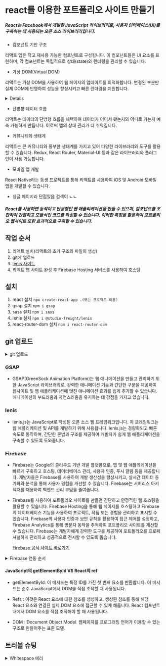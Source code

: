 # react를 이용한 포트폴리오 사이트 만들기

##### React는 Facebook에서 개발한 JavaScript 라이브러리로, 사용자 인터페이스(UI)를 구축하는 데 사용되는 오픈 소스 라이브러리입니다.

-   컴포넌트 기반 구조

리액트 앱은 작고 재사용 가능한 컴포넌트로 구성됩니다. 이 컴포넌트들은 UI 요소를 표현하며, 각 컴포넌트는 독립적으로 상태(state)와 렌더링을 관리할 수 있습니다.

-   가상 DOM(Virtual DOM)

리액트는 가상 DOM을 사용하여 웹 페이지의 업데이트를 최적화합니다. 변경된 부분만 실제 DOM에 반영하여 성능을 향상시키고 빠른 렌더링을 지원합니다.

<details>
<sub>실제 DOM(Document Object Model)에 대한 가벼운 복사본을 유지하고 이를 사용하여 효율적인 UI 업데이트를 달성하는 방법을 가리킵니다.</sub>

<sub>실제 DOM은 웹 페이지의 구조를 나타내며, 웹 페이지의 요소와 컨텐츠에 대한 프로그래밍적인 조작을 제공합니다. 하지만 실제 DOM은 변경사항을 적용하고 다시 렌더링하는 데 많은 비용과 시간이 소요됩니다. 특히 대규모 또는 동적인 웹 앱에서 이로 인해 성능 문제가 발생할 수 있습니다.</sub>

<sub>가상 DOM은 이러한 문제를 완화하기 위해 사용됩니다. 리액트에서는 가상 DOM을 사용하여 웹 페이지의 현재 상태를 나타내는 가벼운 복사본을 유지합니다. 컴포넌트의 상태 변경이 발생하면 가상 DOM에서 변경된 부분을 계산하고, 이 변경사항을 실제 DOM에 적용하기 전에 최적화된 방식으로 업데이트합니다. 이를 통해 렌더링 업데이트의 비용과 시간을 최소화하고 웹 앱의 성능을 향상시킵니다.</sub>

<sub>가상 DOM은 리액트의 성능 최적화 및 빠른 렌더링을 가능하게 하는 핵심 메커니즘 중 하나이며, 개발자가 웹 앱을 효율적으로 구축하고 유지할 수 있도록 도와줍니다.</sub>

</details>

-   단방향 데이터 흐름

리액트는 데이터의 단방향 흐름을 채택하여 데이터가 어디서 왔는지와 어디로 가는지 예측 가능하게 만듭니다. 이로써 앱의 상태 관리가 더 쉬워집니다.

-   커뮤니티와 생태계

리액트는 큰 커뮤니티와 풍부한 생태계를 가지고 있어 다양한 라이브러리와 도구를 활용할 수 있습니다. Redux, React Router, Material-UI 등과 같은 라이브러리와 플러그인이 사용 가능합니다.

-   모바일 앱 개발

React Native라는 동생 프로젝트를 통해 리액트를 사용하여 iOS 및 Android 모바일 앱을 개발할 수 있습니다.

-   싱글 페이지라 단점있음 검색이 ㄴㄴ

##### React를 사용하면 동적이고 반응형인 웹 애플리케이션을 만들 수 있으며, 컴포넌트를 조합하여 간결하고 모듈식인 코드를 작성할 수 있습니다. 이러한 특징을 활용하여 포트폴리오 웹사이트 또한 효과적으로 구축할 수 있습니다.

## 작업 순서

1. 리액트 설치(리액트의 초기 구조와 파일이 생성)
2. git에 업로드
3. [lenis 사이트](https://github.com/studio-freight/lenis)
4. 리액트 웹 사이트 완성 후 Firebase Hosting 서비스를 사용하여 호스팅

## 설치

1. react 설치 `npx create-react-app .(또는 프로젝트 이름)`
2. gsap 설치 `npm i gsap`
3. sass 설치 `npm i sass`
4. lenis 설치 `npm i @studio-freight/lenis`
5. react-router-dom 설치 `npm i react-router-dom`

## git 업로드

<details>
<summary>git 업로드</summary>

`git add .`

`git status`

`git commit -m "커밋제목"`

`git push -u origin main`

</details>

### GSAP

-   GSAP(GreenSock Animation Platform)는 웹 애니메이션을 만들고 관리하기 위한 JavaScript 라이브러리로, 강력한 애니메이션 기능과 간단한 구문을 제공하여 웹사이트 및 웹 애플리케이션에 멋진 애니메이션 효과를 쉽게 추가할 수 있습니다. 애니메이션의 부드러움과 자연스러움을 유지하는 데 강점을 가지고 있습니다.

### lenis

-   lenis.js는 JavaScript로 작성된 오픈 소스 웹 프레임워크입니다. 이 프레임워크는 웹 애플리케이션 및 API를 개발하기 위해 사용됩니다. lenis.js는 경량화되고 빠른 속도로 동작하며, 간단한 문법과 구조를 제공하여 개발자가 쉽게 웹 애플리케이션을 구축할 수 있도록 도와줍니다.

### Firebase

-   Firebase는 Google의 클라우드 기반 개발 플랫폼으로, 앱 및 웹 애플리케이션을 빠르게 구축하고 호스팅, 데이터베이스 관리, 사용자 인증, 푸시 알림 등을 제공합니다. 개발자들은 Firebase를 사용하여 개발 생산성을 향상시키고, 실시간 데이터 동기화와 분석을 통해 사용자 경험을 개선할 수 있습니다. Firebase는 서버리스 아키텍처를 채용하여 백엔드 관리 부담을 줄여줍니다.
-   Firebase를 사용하여 포트폴리오 사이트를 만들면 간단하고 안정적인 웹 호스팅을 활용할 수 있습니다. Firebase Hosting을 통해 웹 페이지를 호스팅하고 Firebase의 데이터베이스 기능을 사용하여 프로젝트, 작품 또는 경험을 관리하고 표시할 수 있습니다. Firebase의 사용자 인증과 보안 규칙을 활용하여 접근 제어를 설정하고, Firebase Analytics를 통해 방문자 동작을 추적하여 포트폴리오 사이트를 개선할 수 있습니다. Firebase는 개발자에게 강력한 도구를 제공하여 포트폴리오를 프로페셔널하게 관리하고 성공적으로 전시할 수 있도록 돕습니다.

    [Firebase 공식 사이트 바로가기](https://console.firebase.google.com/?hl=ko)

<details>
<summary>Firebase 연동 순서</summary>
   
1. Firebase에서 프로젝트 생성
   
2. 터미널 사용
   
   `firebase login` 후 `Y`
   
   `firebase init` 후 `Y`
   
   해당하는 옵션 선택
   
   `firebase deploy`
</details>

#### JavaScript의 getElementById VS React의 ref

-   getElementById: 이 메서드는 특정 ID를 가진 첫 번째 요소를 반환합니다. 이 메서드는 순수 JavaScript에서 DOM을 직접 조작할 때 사용됩니다.

-   Refs : 이것은 React 요소에 대한 참조를 생성하고, 생성된 참조를 통해 해당 React 요소와 연결된 실제 DOM 요소에 접근할 수 있게 해줍니다. React 컴포넌트 내에서 DOM 요소를 직접 조작해야 할 때 사용됩니다.

-   DOM : Document Object Model. 웹페이지를 프로그래밍 언어가 이용할 수 있는 구조로 만들어주는 표준 모델.

## 트러블 슈팅

<details>
<summary>Whitespace 에러</summary>
유닉스 시스템에서는 한 줄의 끝이 LF(Line Feed)로 이루어지는 반면,   
윈도우에서는 줄 하나가 CR(Carriage Return)과 LF, 즉 CRLF로 이루어지는데   
Git이 이 둘 중 어느 쪽으로 선택할지 혼란이 온 것이다.   
   
해결방법   
`git config --global core.autocrlf true` // 시스템 전체에 적용 
⠀  
`git config core.autocrlf true` // 해당 프로젝트에만 적용
</details>
